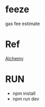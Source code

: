 # feeze

gas fee estimate

# Ref

[Alchemy](https://docs.alchemy.com/alchemy/guides/eip-1559/gas-estimator)

# RUN

- npm install
- npm run dev
